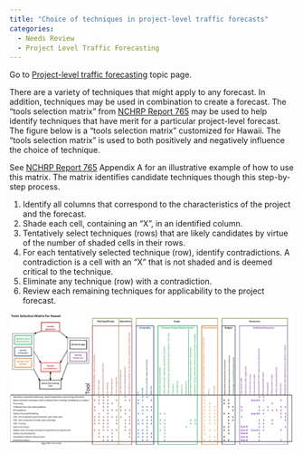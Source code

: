 ```yaml
---
title: "Choice of techniques in project-level traffic forecasts"
categories:
  - Needs Review
  - Project Level Traffic Forecasting
---
```


Go to [Project-level traffic forecasting](Project_level_traffic_forecasting) topic page.

There are a variety of techniques that might apply to any forecast. In addition, techniques may be used in combination to create a forecast.
The “tools selection matrix” from [NCHRP Report 765](NCHRP_Report_765) may be used to help identify techniques that have merit for a particular project-level forecast. The figure below is a “tools selection matrix” customized for Hawaii. The “tools selection matrix” is used to both positively and negatively influence the choice of technique.

See [NCHRP Report 765](NCHRP_Report_765) Appendix A for an illustrative example of how to use this matrix. The matrix identifies candidate techniques though this step-by-step process.

1.  Identify all columns that correspond to the characteristics of the project and the forecast.
2.  Shade each cell, containing an “X”, in an identified column.
3.  Tentatively select techniques (rows) that are likely candidates by virtue of the number of shaded cells in their rows.
4.  For each tentatively selected technique (row), identify contradictions. A contradiction is a cell with an “X” that is not shaded and is deemed critical to the technique.
5.  Eliminate any technique (row) with a contradiction.
6.  Review each remaining techniques for applicability to the project forecast.

![](ProjectLevelToolSelectionMatrix.jpg "ProjectLevelToolSelectionMatrix.jpg")

